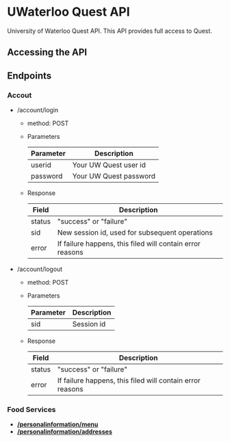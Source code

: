 UWaterloo Quest API
==========

University of Waterloo Quest API.
This API provides full access to Quest.

## Accessing the API

## Endpoints

### Accout

- /account/login
  - method: POST
  - Parameters

     Parameter  | Description
    ----------- | -------------
    userid      | Your UW Quest user id 
    password    | Your UW Quest password
    
  - Response

     Field  | Description
    ----------- | -------------
    status      | "success" or "failure"
    sid         | New session id, used for subsequent operations
    error       | If failure happens, this filed will contain error reasons
    

- /account/logout
  - method: POST
  - Parameters

     Parameter  | Description
    ----------- | -------------
    sid         | Session id 
    
  - Response

     Field  | Description
    ----------- | -------------
    status      | "success" or "failure"
    error       | If failure happens, this filed will contain error reasons


### Food Services

- **[/personalinformation/menu](v2/foodservices/menu.md)**
- **[/personalinformation/addresses](v2/foodservices/menu.md)**
